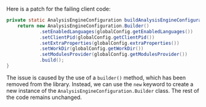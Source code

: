 Here is a patch for the failing client code:
```java
private static AnalysisEngineConfiguration buildAnalysisEngineConfiguration() {
    return new AnalysisEngineConfiguration.Builder()
            .setEnabledLanguages(globalConfig.getEnabledLanguages())
            .setClientPid(globalConfig.getClientPid())
            .setExtraProperties(globalConfig.extraProperties())
            .setWorkDir(globalConfig.getWorkDir())
            .setModulesProvider(globalConfig.getModulesProvider())
            .build();
}
```
The issue is caused by the use of a `builder()` method, which has been removed from the library. Instead, we can use the `new` keyword to create a new instance of the `AnalysisEngineConfiguration.Builder` class. The rest of the code remains unchanged.
